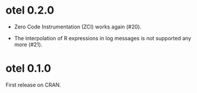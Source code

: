 # otel 0.2.0

* Zero Code Instrumentation (ZCI) works again (#20).

* The interpolation of R expressions in log messages is not supported
  any more (#21).

# otel 0.1.0

First release on CRAN.
